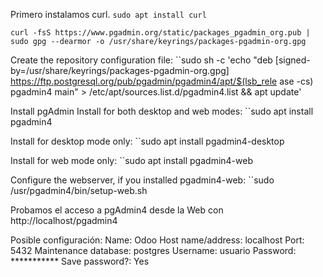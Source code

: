 Primero instalamos curl.
	`sudo apt install curl`
	
	curl -fsS https://www.pgadmin.org/static/packages_pgadmin_org.pub | sudo gpg --dearmor -o /usr/share/keyrings/packages-pgadmin-org.gpg

Create the repository configuration file:
	``sudo sh -c 'echo "deb [signed-by=/usr/share/keyrings/packages-pgadmin-org.gpg] https://ftp.postgresql.org/pub/pgadmin/pgadmin4/apt/$(lsb_rele ase -cs) pgadmin4 main" > /etc/apt/sources.list.d/pgadmin4.list && apt update'

Install pgAdmin
Install for both desktop and web modes:
	``sudo apt install pgadmin4

Install for desktop mode only:
	``sudo apt install pgadmin4-desktop

Install for web mode only:
	``sudo apt install pgadmin4-web

Configure the webserver, if you installed pgadmin4-web:
	``sudo /usr/pgadmin4/bin/setup-web.sh

Probamos el acceso a pgAdmin4 desde la Web con http://localhost/pgadmin4

Posible configuración:
	Name: Odoo
	Host name/address: localhost
	Port: 5432
	Maintenance database: postgres
	Username: usuario
	Password: ***********
	Save password?: Yes